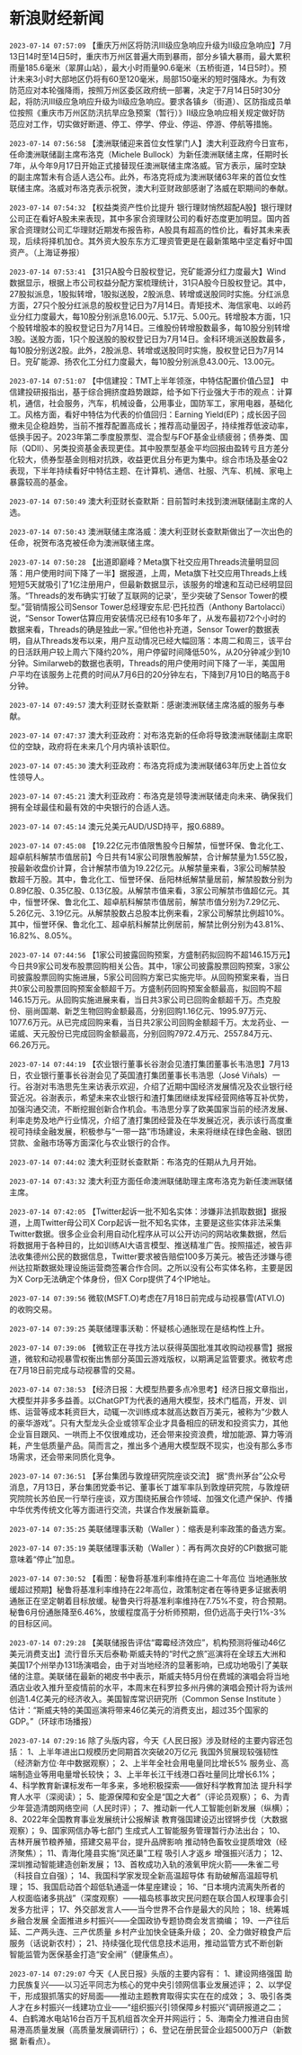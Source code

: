 # 新浪财经新闻
`2023-07-14 07:57:09` 【重庆万州区将防汛Ⅲ级应急响应升级为Ⅱ级应急响应】7月13日14时至14日5时，重庆市万州区普遍大雨到暴雨，部分乡镇大暴雨，最大累积雨量185.6毫米（翠屏山站），最大小时雨量90.6毫米（五桥街道，14日5时）。预计未来3小时大部地区仍将有60至120毫米，局部150毫米的短时强降水。为有效防范应对本轮强降雨，按照万州区委区政府统一部署，决定于7月14日5时30分起，将防汛Ⅲ级应急响应升级为Ⅱ级应急响应。要求各镇乡（街道）、区防指成员单位按照《重庆市万州区防汛抗旱应急预案（暂行）》Ⅱ级应急响应相关规定做好防范应对工作，切实做好断道、停工、停学、停业、停运、停游、停航等措施。

`2023-07-14 07:56:58` 【澳洲联储迎来首位女性掌门人】澳大利亚政府今日宣布，任命澳洲联储副主席布洛克（Michele Bullock）为新任澳洲联储主席，任期时长7年，从今年9月17日开始正式接替现任澳洲联储主席洛威。官方表示，届时空缺的副主席暂未有合适人选公布。此外，布洛克将成为澳洲联储63年来的首位女性联储主席。洛威对布洛克表示祝贺，澳大利亚财政部感谢了洛威在职期间的奉献。

`2023-07-14 07:54:32` 【权益类资产性价比提升 银行理财悄然超配A股】银行理财公司正在看好A股未来表现，其中多家合资理财公司的看好态度更加明显。国内首家合资理财公司汇华理财近期发布报告称，A股具有超高的性价比，看好其未来表现，后续将择机加仓。其外资大股东东方汇理资管更是在最新策略中坚定看好中国资产。（上海证券报）

`2023-07-14 07:53:41` 【31只A股今日股权登记，兖矿能源分红力度最大】Wind数据显示，根据上市公司权益分配方案梳理统计，31只A股今日股权登记。其中，27股拟派息，1股拟转增，1股拟送股，2股派息、转增或送股同时实施。分红派息方面，27只个股分红派息的股权登记日为7月14日。青矩技术、海信家电、以岭药业分红力度最大，每10股分别派息16.00元、5.17元、5.00元。转增股本方面，1只个股转增股本的股权登记日为7月14日。三维股份转增股数最多，每10股分别转增3股。送股方面，1只个股送股的股权登记日为7月14日。金科环境派送股数最多，每10股分别送2股。此外，2股派息、转增或送股同时实施，股权登记日为7月14日。兖矿能源、扬农化工分红力度最大，每10股分别派息43.00元、13.00元。

`2023-07-14 07:51:07` 【中信建投：TMT上半年领涨，中特估配置价值凸显】 中信建投研报指出，基于综合拥挤度趋势跟踪，给予如下行业强大于市的观点：计算机，通信，社会服务，汽车，机械设备，公用事业，国防军工，家用电器，基础化工。风格方面，看好中特估为代表的价值回归：Earning Yield(EP)；成长因子回撤未见企稳趋势，当前不推荐配置高成长；推荐高动量因子，持续推荐低波动率，低换手因子。2023年第二季度股票型、混合型与FOF基金业绩疲弱；债券类、国际（QDII）、另类投资基金表现更佳。其中股票型基金平均回报由盈转亏且方差分化较大，债券型基金则相对抗跌，收益更优且分布更为集中。综合市场及基金Q2表现，下半年持续看好中特估主题、在计算机、通信、社服、汽车、机械、家电上暴露较高的基金。

`2023-07-14 07:50:49` 澳大利亚财长查默斯：目前暂时未找到澳洲联储副主席的人选。

`2023-07-14 07:50:43` 澳洲联储主席洛威：澳大利亚财长查默斯做出了一次出色的任命，祝贺布洛克被任命为澳洲联储主席。

`2023-07-14 07:50:28` 【出道即巅峰？Meta旗下社交应用Threads流量明显回落：用户使用时间下降了一半】据报道，上周，Meta旗下社交应用Threads上线短短5天就吸引了1亿注册用户，但最新数据显示，该服务的增速和互动已经明显回落。“Threads的发布确实‘打破了互联网的记录’，至少突破了Sensor Tower的模型。”营销情报公司Sensor Tower总经理安东尼·巴托拉西（Anthony Bartolacci）说，“Sensor Tower估算应用安装情况已经有10多年了，从发布最初72个小时的数据来看，Threads的确是独此一家。”但他也补充道，Sensor Tower的数据表明，自从Threads发布以来，用户互动情况已经大幅回落：本周二和周三，该平台的日活跃用户较上周六下降约20%，用户停留时间降低50%，从20分钟减少到10分钟。Similarweb的数据也表明，Threads的用户使用时间下降了一半，美国用户平均在该服务上花费的时间从7月6日的20分钟左右，下降到7月10日的略高于8分钟。

`2023-07-14 07:49:57` 澳大利亚财长查默斯：感谢澳洲联储主席洛威的服务与奉献。

`2023-07-14 07:47:37` 澳大利亚政府：对布洛克新的任命将导致澳洲联储副主席职位的空缺，政府将在未来几个月内填补该职位。

`2023-07-14 07:45:30` 澳大利亚政府：布洛克将成为澳洲联储63年历史上首位女性领导人。

`2023-07-14 07:45:21` 澳大利亚政府：布洛克是领导澳洲联储走向未来、确保我们拥有全球最佳和最有效的中央银行的合适人选。

`2023-07-14 07:45:14` 澳元兑美元AUD/USD持平，报0.6889。

`2023-07-14 07:45:08` 【19.22亿元市值限售股今日解禁，恒誉环保、鲁北化工、超卓航科解禁市值居前】今日共有14家公司限售股解禁，合计解禁量为1.55亿股，按最新收盘价计算，合计解禁市值为19.22亿元。从解禁量来看，3家公司解禁股数超千万股。其中，鲁北化工、恒誉环保、岳阳林纸解禁量居前，解禁股数分别为0.89亿股、0.35亿股、0.13亿股。从解禁市值来看，3家公司解禁市值超亿元。其中，恒誉环保、鲁北化工、超卓航科解禁市值居前，解禁市值分别为7.29亿元、5.26亿元、3.19亿元。从解禁股数占总股本比例来看，2家公司解禁比例超10%。其中，恒誉环保、鲁北化工、超卓航科解禁比例居前，解禁比例分别为43.81%、16.82%、8.05%。

`2023-07-14 07:44:56` 【1家公司披露回购预案，方盛制药拟回购不超146.15万元】今日共9家公司发布股票回购相关公告。其中，1家公司披露股票回购预案，3家公司披露股票回购实施进展，5家公司回购方案已实施完毕。从回购预案来看，当日共0家公司股票回购预案金额超千万。方盛制药回购预案金额最高，拟回购不超146.15万元。从回购实施进展来看，当日共3家公司已回购金额超千万。杰克股份、丽尚国潮、新芝生物回购金额最高，分别回购1.16亿元、1995.97万元、1077.6万元。从已完成回购来看，当日共2家公司回购金额超千万。太龙药业、一诺威、天元股份已完成回购金额最高，分别回购7972.4万元、2557.84万元、66.26万元。

`2023-07-14 07:44:19` 【农业银行董事长谷澍会见渣打集团董事长韦浩思】7月13日，农业银行董事长谷澍会见了英国渣打集团董事长韦浩思（José Viñals）一行。谷澍对韦浩思先生来访表示欢迎，介绍了近期中国经济发展情况及农业银行经营近况。谷澍表示，希望未来农业银行和渣打集团继续发挥经营网络等互补优势，加强沟通交流，不断挖掘创新合作机会。韦浩思分享了欧美国家当前的经济发展、利率走势及地产行业情况，介绍了渣打集团经营及在华发展近况，表示该行高度重视可持续金融发展，积极参与“一带一路”市场建设，未来将继续在绿色金融、银团贷款、金融市场等方面深化与农业银行的合作。

`2023-07-14 07:44:02` 澳大利亚财长查默斯：布洛克的任期从九月开始。

`2023-07-14 07:43:32` 澳大利亚方面任命澳洲联储助理主席布洛克为新任澳洲联储主席。

`2023-07-14 07:42:05` 【Twitter起诉一批不知名实体：涉嫌非法抓取数据】据报道，上周Twitter母公司X Corp起诉一批不知名实体，主要是这些实体非法采集Twitter数据。很多企业会利用自动化程序从可以公开访问的网站收集数据，然后将数据用于各种目的，比如训练AI大语言模型、推送精准广告。按照描述，被告非法收集德州公民的数据信息，Twitter要求被告赔偿100多万美元。被告还涉嫌与德州达拉斯数据处理设施运营商签署合作合同。之所以没有公布实体名称，主要是因为X Corp无法确定个体身份，但X Corp提供了4个IP地址。

`2023-07-14 07:39:56` 微软(MSFT.O)考虑在7月18日前完成与动视暴雪(ATVI.O)的收购交易。

`2023-07-14 07:39:25` 美联储理事沃勒：怀疑核心通胀现在是结构性上升。

`2023-07-14 07:39:06` 【微软正在寻找方法以获得英国批准其收购动视暴雪】据报道，微软和动视暴雪权衡出售部分英国云游戏版权，以期满足监管要求。微软考虑在7月18日前完成与动视暴雪的交易。

`2023-07-14 07:38:53` 【经济日报：大模型热要多点冷思考】经济日报文章指出，大模型并非多多益善。以ChatGPT为代表的通用大模型，技术门槛高，开发、训练、运营等成本耗资巨大，动辄一次训练成本就高达数百万美元，被称为“少数人的豪华游戏”。只有大型龙头企业或领军企业才具备相应的研发和投资实力，其他企业盲目跟风、一哄而上不仅很难成功，还会带来投资浪费，增加能源、算力等消耗，产生低质量产品。简而言之，推出多个通用大模型既不现实，也没有那么多市场需求，还会带来同质化竞争。

`2023-07-14 07:36:51` 【茅台集团与敦煌研究院座谈交流】 据“贵州茅台”公众号消息，7月13日，茅台集团党委书记、董事长丁雄军率队到敦煌研究院，与敦煌研究院院长苏伯民一行举行座谈，双方围绕拓展合作领域、加强文化遗产保护、传播中华优秀传统文化等方面进行交流，共谋合作发展新篇章。

`2023-07-14 07:35:25` 美联储理事沃勒（Waller ）：缩表是利率政策的备选方案。

`2023-07-14 07:35:19` 美联储理事沃勒（Waller ）：再有两次良好的CPI数据可能意味着“停止”加息。

`2023-07-14 07:30:52` 【看图：秘鲁将基准利率维持在逾二十年高位 当地通胀放缓超过预期】秘鲁将基准利率维持在22年高位，政策制定者在等待更多证据表明通胀正在坚定朝着目标放缓。秘鲁央行将基准利率维持在7.75%不变，符合预期。秘鲁6月份通胀降至6.46%，放缓程度高于分析师预期，但仍远高于央行1%-3%的目标区间。

`2023-07-14 07:29:28` 【美联储报告评估“霉霉经济效应”，机构预测将催动46亿美元消费支出】流行音乐天后泰勒·斯威夫特的“时代之旅”巡演将在全球五大洲和美国17个州举办131场演唱会，由于对当地经济的显著影响，已成功地吸引了美联储的注意。美联储在最新的褐皮书中表示，斯威夫特5月份在费城的演唱会将当地酒店业收入推升至疫情前的水平，本周末在科罗拉多州丹佛的演唱会预计将为该州创造1.4亿美元的经济收入。美国智库常识研究所（Common Sense Institute ）估计：“斯威夫特的美国巡演将带来46亿美元的消费支出，超过35个国家的GDP。”（环球市场播报）

`2023-07-14 07:29:16` 除了头版内容，今天《人民日报》涉及财经的主要内容还包括：
1、上半年进出口规模历史同期首次突破20万亿元 我国外贸展现较强韧性（经济新方位·年中数据观察）；
2、上半年全社会用电量同比增长5% 服务业、高端制造业等用电量增长较快；
3、上半年长江干线港口吞吐量同比增长6.1%；
4、科学教育新课标发布一年多来，多地积极探索——做好科学教育加法 提升科学育人水平（深阅读）；
5、能源保障和安全是“国之大者”（评论员观察）；
6、为青少年营造清朗网络空间（人民时评）；
7、推动新一代人工智能创新发展（纵横）；
8、2022年全国教育事业发展统计公报解读 教育强国建设迈出铿锵步伐（大数据观察）；
9、国家网信办等七部门 生成式人工智能服务管理暂行办法出台；
10、吉林开展节粮养殖，搭建交易平台，提升品牌影响 推动特色畜牧业提质增效（经济聚焦）；
11、青海化隆县实施“凤还巢”工程 吸引人才返乡 增强振兴活力；
12、深圳推动智能建造创新发展；
13、首枚成功入轨的液氧甲烷火箭——朱雀二号（科技自立自强）；
14、我国科学家发现全新高温超导体 有助破解高温超导机理；
15、我国启动首个超低轨通遥一体星座建设；
16、“日本境内流离失所者的人权面临诸多挑战”（深度观察）——福岛核事故灾民问题在联合国人权理事会引发多方批评；
17、外交部发言人——当今世界不合作是最大的风险；
18、统筹城乡融合发展 全面推进乡村振兴——全国政协专题协商会发言摘编；
19、一产往后延、二产两头连、三产优质量 乡村产业加快全链条升级；
20、全力做好粮食产后服务（话说新农村）；
21、持续强化现代信息技术运用，推动监管方式不断创新 智能监管为医保基金打造“安全闸”（健康焦点）。

`2023-07-14 07:29:07` 今天《人民日报》头版的主要内容有：
1、建设网络强国 助力民族复兴——以习近平同志为核心的党中央引领网信事业发展述评；
2、以学促干，形成狠抓落实的好局面——推动主题教育取得实实在在的成效；
3、吸引各类人才在乡村振兴一线建功立业——“组织振兴引领保障乡村振兴”调研报道之二；
4、白鹤滩水电站16台百万千瓦机组首次全开并网运行；
5、海南全力推进自由贸易港高质量发展（高质量发展调研行）；
6、登记在册民营企业超5000万户（新数据 新看点）。

